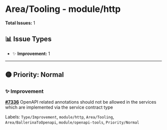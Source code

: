 # Area/Tooling - module/http

**Total Issues:** 1

## 📊 Issue Types

- ✨ **Improvement:** 1

---

## 🟡 Priority: Normal

### ✨ Improvement

**[#7336](https://github.com/ballerina-platform/ballerina-library/issues/7336)** OpenAPI related annotations should not be allowed in the services which are implemented via the service contract type

Labels: `Type/Improvement`, `module/http`, `Area/Tooling`, `Area/BallerinaToOpenapi`, `module/openapi-tools`, `Priority/Normal`

